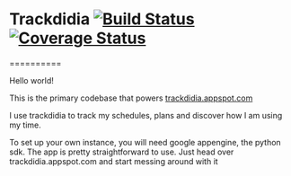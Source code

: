 # Trackdidia [![Build Status](https://travis-ci.org/thefuture2092/trackdidia.svg?branch=master)](https://travis-ci.org/thefuture2092/trackdidia)  [![Coverage Status](https://img.shields.io/coveralls/thefuture2092/trackdidia.svg)](https://coveralls.io/r/thefuture2092/trackdidia)
==========

Hello world!


This is the primary codebase that powers [trackdidia.appspot.com](http://www.trackdidia.appspot.com)

I use trackdidia to track my schedules, plans and discover how I am using my time.

To set up your own instance, you will need google appengine, the python sdk.
The app is pretty straightforward to use. Just head over trackdidia.appspot.com and start messing around with it
